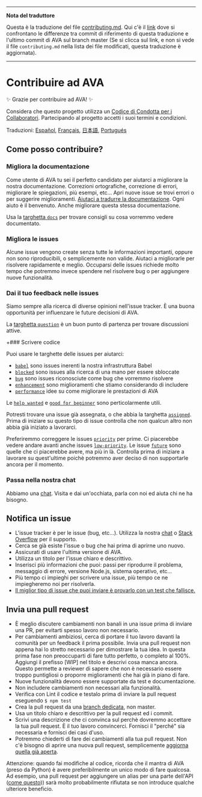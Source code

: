 ___
**Nota del traduttore**

Questa è la traduzione del file [contributing.md](https://github.com/sindresorhus/ava/blob/master/contributing.md). Qui c'è il [link](https://github.com/sindresorhus/ava/compare/f2c070987ecee3caf7613190acf2c8a90700e058...master#diff-0730bb7c2e8f9ea2438b52e419dd86c9) dove si confrontano le differenze tra commit di riferimento di questa traduzione e l'ultimo commit di AVA sul branch master (Se si clicca sul link, e non si vede il file `contributing.md` nella lista dei file modificati, questa traduzione è aggiornata).
___
# Contribuire ad AVA

✨ Grazie per contribuire ad AVA! ✨

Considera che questo progetto utilizza un [Codice di Condotta per i Collaboratori](code-of-conduct.md). Partecipando al progetto accetti i suoi termini e condizioni.

Traduzioni: [Español](https://github.com/sindresorhus/ava-docs/blob/master/es_ES/contributing.md), [Français](https://github.com/sindresorhus/ava-docs/blob/master/fr_FR/contributing.md), [日本語](https://github.com/sindresorhus/ava-docs/blob/master/ja_JP/contributing.md), [Portugués](https://github.com/sindresorhus/ava-docs/blob/master/pt_BR/contributing.md)

## Come posso contribuire?

### Migliora la documentazione

Come utente di AVA tu sei il perfetto candidato per aiutarci a migliorare la nostra documentazione. Correzioni ortografiche, correzione di errori, migliorare le spiegazioni, più esempi, etc... Apri nuove issue se trovi errori o per suggerire miglioramenti. [Aiutaci a tradurre la documentazione](https://github.com/sindresorhus/ava-docs). Ogni aiuto è il benvenuto. Anche migliorare questa stessa documentazione.

Usa la [targhetta `docs`](https://github.com/sindresorhus/ava/labels/docs) per trovare consigli su cosa vorremmo vedere documentato.

### Migliora le issues

Alcune issue vengono create senza tutte le informazioni importanti, oppure non sono riproducibili, o semplicemente non valide. Aiutaci a migliorarle per risolvere rapidamente e meglio. Occuparsi delle issues richiede molto tempo che potremmo invece spendere nel risolvere bug o per aggiungere nuove funzionalità.

### Dai il tuo feedback nelle issues

Siamo sempre alla ricerca di diverse opinioni nell'issue tracker. È una buona opportunità per influenzare le future decisioni di AVA.

La [targhetta `question`](https://github.com/sindresorhus/ava/labels/question) è un buon punto di partenza per trovare discussioni attive.

+### Scrivere codice

Puoi usare le targhette delle issues per aiutarci:

* [`babel`](https://github.com/sindresorhus/ava/labels/babel) sono issues inerenti la nostra infrastruttura Babel
* [`blocked`](https://github.com/sindresorhus/ava/labels/blocked) sono issues alla ricerca di una mano per essere sbloccate
* [`bug`](https://github.com/sindresorhus/ava/labels/bug) sono issues riconosciute come bug che vorremmo risolvere
* [`enhancement`](https://github.com/sindresorhus/ava/labels/enhancement) sono miglioramenti che stiamo considerando di includere
* [`performance`](https://github.com/sindresorhus/ava/labels/performance) idee su come migliorare le prestazioni di AVA

Le [`help wanted`](https://github.com/sindresorhus/ava/labels/help%20wanted) e [`good for beginner`](https://github.com/sindresorhus/ava/labels/good%20for%20beginner) sono perticolarmente utili.

Potresti trovare una issue già assegnata, o che abbia la targhetta [`assigned`](https://github.com/sindresorhus/ava/labels/assigned). Prima di iniziare su questo tipo di issue controlla che non qualcun altro non abbia già iniziato a lavorarci.

Preferiremmo correggere le issues [`priority`](https://github.com/sindresorhus/ava/labels/priority) per prime. Ci piacerebbe vedere andare avanti anche issues [`low-priority`](https://github.com/sindresorhus/ava/labels/low%20priority). Le issue [`future`](https://github.com/sindresorhus/ava/labels/future) sono quelle che ci piacerebbe avere, ma più in là. Controlla prima di iniziare a lavorare su quest'ultime poichè potremmo aver deciso di non supportarle ancora per il momento.

### Passa nella nostra chat

Abbiamo una [chat](https://gitter.im/sindresorhus/ava). Visita e dai un'occhiata, parla con noi ed aiuta chi ne ha bisogno.

## Notifica un issue

- L'issue tracker è per le issue (bug, etc...). Utilizza la nostra [chat](https://gitter.im/sindresorhus/ava) o [Stack Overflow](https://stackoverflow.com/questions/tagged/ava) per il supporto.
- Cerca se già esiste l'issue o bug che hai prima di aprirne uno nuovo.
- Assicurati di usare l'ultima versione di AVA.
- Utilizza un titolo per l'issue chiaro e descrittivo.
- Inserisci più informazioni che puoi: passi per riprodurre il problema, messaggio di errore, versione Node.js, sistema operativo, etc...
- Più tempo ci impieghi per scrivere una issue, più tempo ce ne impiegheremo noi per risolverla.
- [Il miglior tipo di issue che puoi inviare è provarlo con un test che fallisce.](https://twitter.com/sindresorhus/status/579306280495357953)

## Invia una pull request

- È meglio discutere cambiamenti non banali in una issue prima di inviare una PR, per evitarti spesso lavoro non necessario.
- Per cambiamenti ambiziosi, cerca di portare il tuo lavoro davanti la comunità per un feedback il prima possibile. Invia una pull request non appena hai lo stretto necessario per dimostrare la tua idea. In questa prima fase non preoccuparti di fare tutto perfetto, o completo al 100%. Aggiungi il prefisso [WIP] nel titolo e descrivi cosa manca ancora. Questo permette a reviewer di sapere che non è necessario essere troppo puntigliosi o proporre miglioramenti che hai già in piano di fare.
- Nuove funzionalità devono essere supportate da test e documentazione.
- Non includere cambiamenti non necessari alla funzionalità.
- Verifica con Lint il codice e testalo prima di inviare la pull request eseguendo `$ npm test`
- Crea la pull request da una [branch dedicata](https://github.com/dchelimsky/rspec/wiki/Topic-Branches), non master.
- Usa un titolo chiaro e descrittivo per la pull request ed i commit.
- Scrivi una descrizione che ci convinca sul perchè dovremmo accettare la tua pull request. È il tuo lavoro convincerci. Fornisci il "perché" sia necessaria e fornisci dei casi d'uso.
- Potremmo chiederti di fare dei cambiamenti alla tua pull request. Non c'è bisogno di aprire una nuova pull request, semplicemente [aggiorna quella già aperta](https://github.com/RichardLitt/docs/blob/master/amending-a-commit-guide.md).

Attenzione: quando fai modifiche al codice, ricorda che il mantra di AVA (preso da Python) è avere preferibilmente un unico modo di fare qualcosa. Ad esempio, una pull request per aggiungere un alias per una parte dell'API ([come questo](https://github.com/sindresorhus/ava/pull/663))) sarà molto probabilmente rifiutata se non introduce qualche ulteriore beneficio.
